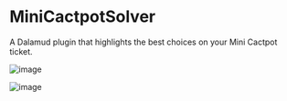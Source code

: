 # MiniCactpotSolver

A Dalamud plugin that highlights the best choices on your Mini Cactpot ticket.

![image](https://github.com/user-attachments/assets/98e1815d-7583-4923-9355-2645b9aae1ea)

![image](https://github.com/user-attachments/assets/a11e399d-b1bb-4025-a813-339f0556befd)
